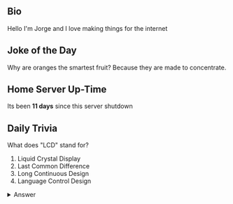 ## Bio

Hello I'm Jorge and I love making things for the internet

## Joke of the Day

Why are oranges the smartest fruit? Because they are made to concentrate. 

## Home Server Up-Time

Its been **11 days** since this server shutdown


## Daily Trivia

What does &quot;LCD&quot; stand for?
 1. Liquid Crystal Display
 2. Last Common Difference
 3. Long Continuous Design
 4. Language Control Design

<details>
  <summary>Answer</summary>
  Liquid Crystal Display
</details>
